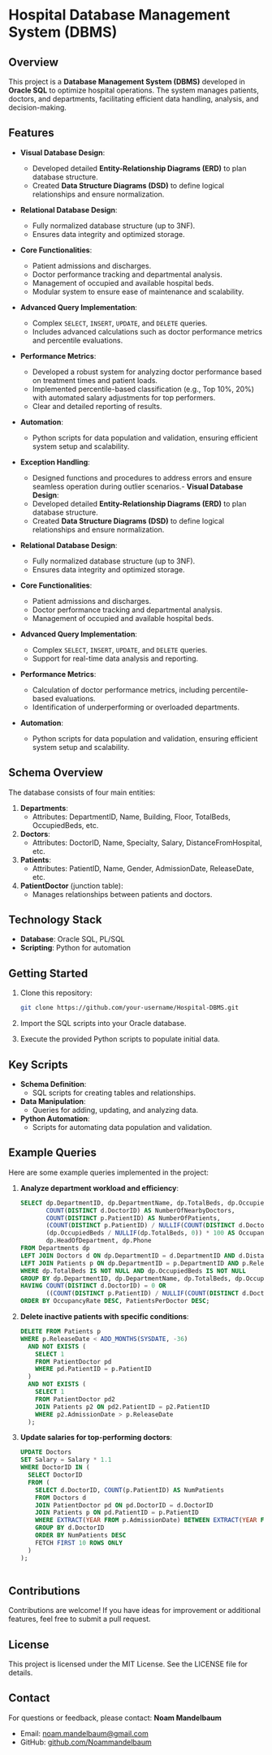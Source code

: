 # Hospital Database Management System (DBMS)

## Overview
This project is a **Database Management System (DBMS)** developed in **Oracle SQL** to optimize hospital operations. The system manages patients, doctors, and departments, facilitating efficient data handling, analysis, and decision-making.

## Features
- **Visual Database Design**:
  - Developed detailed **Entity-Relationship Diagrams (ERD)** to plan database structure.
  - Created **Data Structure Diagrams (DSD)** to define logical relationships and ensure normalization.
- **Relational Database Design**: 
  - Fully normalized database structure (up to 3NF).
  - Ensures data integrity and optimized storage.

- **Core Functionalities**:
  - Patient admissions and discharges.
  - Doctor performance tracking and departmental analysis.
  - Management of occupied and available hospital beds.
  - Modular system to ensure ease of maintenance and scalability.

- **Advanced Query Implementation**:
  - Complex `SELECT`, `INSERT`, `UPDATE`, and `DELETE` queries.
  - Includes advanced calculations such as doctor performance metrics and percentile evaluations.

- **Performance Metrics**:
  - Developed a robust system for analyzing doctor performance based on treatment times and patient loads.
  - Implemented percentile-based classification (e.g., Top 10%, 20%) with automated salary adjustments for top performers.
  - Clear and detailed reporting of results.

- **Automation**:
  - Python scripts for data population and validation, ensuring efficient system setup and scalability.

- **Exception Handling**:
  - Designed functions and procedures to address errors and ensure seamless operation during outlier scenarios.- **Visual Database Design**:
  - Developed detailed **Entity-Relationship Diagrams (ERD)** to plan database structure.
  - Created **Data Structure Diagrams (DSD)** to define logical relationships and ensure normalization.
- **Relational Database Design**: 
  - Fully normalized database structure (up to 3NF).
  - Ensures data integrity and optimized storage.

- **Core Functionalities**:
  - Patient admissions and discharges.
  - Doctor performance tracking and departmental analysis.
  - Management of occupied and available hospital beds.

- **Advanced Query Implementation**:
  - Complex `SELECT`, `INSERT`, `UPDATE`, and `DELETE` queries.
  - Support for real-time data analysis and reporting.

- **Performance Metrics**:
  - Calculation of doctor performance metrics, including percentile-based evaluations.
  - Identification of underperforming or overloaded departments.

- **Automation**:
  - Python scripts for data population and validation, ensuring efficient system setup and scalability.

## Schema Overview
The database consists of four main entities:
1. **Departments**:
   - Attributes: DepartmentID, Name, Building, Floor, TotalBeds, OccupiedBeds, etc.
2. **Doctors**:
   - Attributes: DoctorID, Name, Specialty, Salary, DistanceFromHospital, etc.
3. **Patients**:
   - Attributes: PatientID, Name, Gender, AdmissionDate, ReleaseDate, etc.
4. **PatientDoctor** (junction table):
   - Manages relationships between patients and doctors.

## Technology Stack
- **Database**: Oracle SQL, PL/SQL
- **Scripting**: Python for automation

## Getting Started
1. Clone this repository:
   ```bash
   git clone https://github.com/your-username/Hospital-DBMS.git
   ```

2. Import the SQL scripts into your Oracle database.
3. Execute the provided Python scripts to populate initial data.

## Key Scripts
- **Schema Definition**:
  - SQL scripts for creating tables and relationships.
- **Data Manipulation**:
  - Queries for adding, updating, and analyzing data.
- **Python Automation**:
  - Scripts for automating data population and validation.

## Example Queries
Here are some example queries implemented in the project:
1. **Analyze department workload and efficiency**:
   ```sql
   SELECT dp.DepartmentID, dp.DepartmentName, dp.TotalBeds, dp.OccupiedBeds,
          COUNT(DISTINCT d.DoctorID) AS NumberOfNearbyDoctors,
          COUNT(DISTINCT p.PatientID) AS NumberOfPatients,
          (COUNT(DISTINCT p.PatientID) / NULLIF(COUNT(DISTINCT d.DoctorID), 0)) AS PatientsPerDoctor,
          (dp.OccupiedBeds / NULLIF(dp.TotalBeds, 0)) * 100 AS OccupancyRate,
          dp.HeadOfDepartment, dp.Phone
   FROM Departments dp
   LEFT JOIN Doctors d ON dp.DepartmentID = d.DepartmentID AND d.DistanceFromHospital <= 20
   LEFT JOIN Patients p ON dp.DepartmentID = p.DepartmentID AND p.ReleaseDate IS NULL
   WHERE dp.TotalBeds IS NOT NULL AND dp.OccupiedBeds IS NOT NULL
   GROUP BY dp.DepartmentID, dp.DepartmentName, dp.TotalBeds, dp.OccupiedBeds, dp.HeadOfDepartment, dp.Phone
   HAVING COUNT(DISTINCT d.DoctorID) = 0 OR 
          ((COUNT(DISTINCT p.PatientID) / NULLIF(COUNT(DISTINCT d.DoctorID), 0)) > 5)
   ORDER BY OccupancyRate DESC, PatientsPerDoctor DESC;
   ```

2. **Delete inactive patients with specific conditions**:
   ```sql
   DELETE FROM Patients p
   WHERE p.ReleaseDate < ADD_MONTHS(SYSDATE, -36)
     AND NOT EXISTS (
       SELECT 1
       FROM PatientDoctor pd
       WHERE pd.PatientID = p.PatientID
     )
     AND NOT EXISTS (
       SELECT 1
       FROM PatientDoctor pd2
       JOIN Patients p2 ON pd2.PatientID = p2.PatientID
       WHERE p2.AdmissionDate > p.ReleaseDate
     );
   ```

3. **Update salaries for top-performing doctors**:
   ```sql
   UPDATE Doctors
   SET Salary = Salary * 1.1
   WHERE DoctorID IN (
     SELECT DoctorID
     FROM (
       SELECT d.DoctorID, COUNT(p.PatientID) AS NumPatients
       FROM Doctors d
       JOIN PatientDoctor pd ON pd.DoctorID = d.DoctorID
       JOIN Patients p ON pd.PatientID = p.PatientID
       WHERE EXTRACT(YEAR FROM p.AdmissionDate) BETWEEN EXTRACT(YEAR FROM SYSDATE) - 3 AND EXTRACT(YEAR FROM SYSDATE)
       GROUP BY d.DoctorID
       ORDER BY NumPatients DESC
       FETCH FIRST 10 ROWS ONLY
     )
   );
  
## Contributions
Contributions are welcome! If you have ideas for improvement or additional features, feel free to submit a pull request.

## License
This project is licensed under the MIT License. See the LICENSE file for details.

## Contact
For questions or feedback, please contact:
**Noam Mandelbaum**
- Email: [noam.mandelbaum@gmail.com](mailto:noam.mandelbaum@gmail.com)
- GitHub: [github.com/Noammandelbaum](https://github.com/Noammandelbaum)
